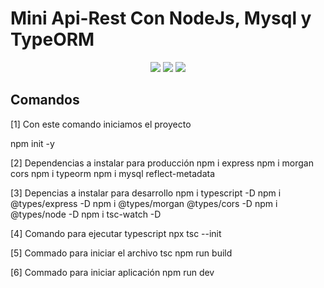 # Mini Api-Rest Con NodeJs, Mysql y TypeORM

<p align="center">
  <a href="https://nodejs.org/es/" target="blank"><img src="https://upload.wikimedia.org/wikipedia/commons/d/d9/Node.js_logo.svg" /></a>
  <a href="https://www.mysql.com/" target="blank"><img src="https://d1.awsstatic.com/asset-repository/products/amazon-rds/1024px-MySQL.ff87215b43fd7292af172e2a5d9b844217262571.png" /></a>
  <a href="https://typeorm.io/#/" target="blank"><img src="https://manticore-labs.com/wp-content/uploads/2019/02/typeorm.png" /></a>
</p>

## Comandos

[1] Con este comando iniciamos el proyecto

npm init -y

[2] Dependencias a instalar para producción
npm i express
npm i morgan cors
npm i typeorm
npm i mysql reflect-metadata

[3] Depencias a instalar para desarrollo
npm i typescript -D
npm i @types/express -D
npm i @types/morgan @types/cors -D
npm i @types/node -D
npm i tsc-watch -D

[4] Comando para ejecutar typescript
npx tsc --init

[5] Commado para iniciar el archivo tsc
npm run build

[6] Commado para iniciar aplicación
npm run dev
